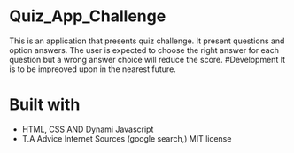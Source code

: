 # Quiz_App_Challenge
This is an application that presents quiz challenge. It present questions and option answers. The user is expected to choose the right answer for each question but a wrong answer choice will reduce the score.
#Development
It is to be impreoved upon in the nearest future.

# Built with
- HTML, CSS AND Dynami Javascript
- T.A Advice
Internet Sources (google search,)
MIT license